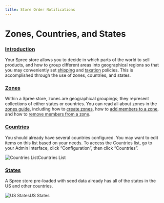 ```yaml
---
title: Store Order Notifications
---
```


# Zones, Countries, and States

### [Introduction](https://guides.spreecommerce.org/user/configuration/configuring_geography.html#introduction) <a id="introduction"></a>

Your Spree store allows you to decide in which parts of the world to sell products, and how to group different areas into geographical regions so that you may conveniently set [shipping](https://guides.spreecommerce.org/user/shipments/) and [taxation](https://guides.spreecommerce.org/user/configuration/configuring_taxes.html) policies. This is accomplished through the use of zones, countries, and states.

### [Zones](https://guides.spreecommerce.org/user/configuration/configuring_geography.html#zones) <a id="zones"></a>

Within a Spree store, zones are geographical groupings; they represent collections of either states or countries. You can read all about zones in the [zones guide](https://guides.spreecommerce.org/user/shipments/zones.html), including how to [create zones](https://guides.spreecommerce.org/user/shipments/zones.html#creating-a-zone), how to [add members to a zone](https://guides.spreecommerce.org/user/shipments/zones.html#adding-members-to-a-zone), and how to [remove members from a zone](https://guides.spreecommerce.org/user/shipments/zones.html#removing-members-from-a-zone).

### [Countries](https://guides.spreecommerce.org/user/configuration/configuring_geography.html#countries) <a id="countries"></a>

You should already have several countries configured. You may want to edit items on this list based on your needs. To access the Countries list, go to your Admin Interface, click “Configuration”, then click “Countries”.

![Countries List](https://guides.spreecommerce.org/static/109740a705496f747947cc648d139581/a56d7/countries.jpg)Countries List

### [States](https://guides.spreecommerce.org/user/configuration/configuring_geography.html#states) <a id="states"></a>

A Spree store pre-loaded with seed data already has all of the states in the US and other countries.

![US States](https://guides.spreecommerce.org/static/78d7d273d69bff9bef213a836300e766/b4d30/us_states_list.jpg)US States


